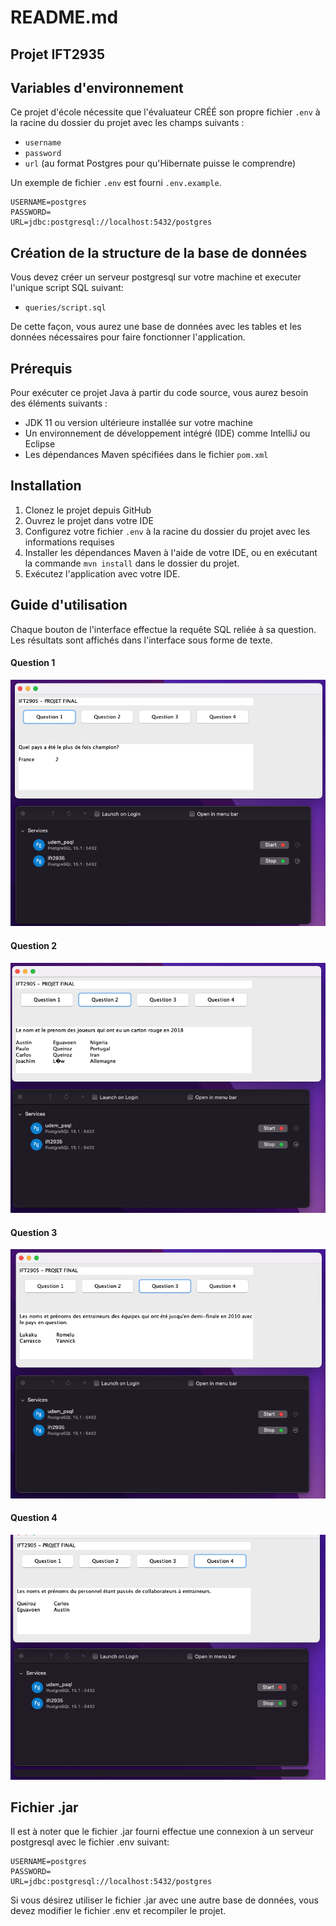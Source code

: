 # README.md

## Projet IFT2935

## Variables d'environnement

Ce projet d'école nécessite que l'évaluateur CRÉÉ son propre fichier `.env` à la racine du dossier du projet avec les champs suivants :

- `username`
- `password`
- `url` (au format Postgres pour qu'Hibernate puisse le comprendre)

Un exemple de fichier `.env` est fourni `.env.example`.

```
USERNAME=postgres
PASSWORD=
URL=jdbc:postgresql://localhost:5432/postgres
```

## Création de la structure de la base de données
Vous devez créer un serveur postgresql sur votre machine et executer l'unique script SQL suivant:
- `queries/script.sql`

De cette façon, vous aurez une base de données avec les tables et les données nécessaires pour faire fonctionner l'application.

## Prérequis

Pour exécuter ce projet Java à partir du code source, vous aurez besoin des éléments suivants :

- JDK 11 ou version ultérieure installée sur votre machine
- Un environnement de développement intégré (IDE) comme IntelliJ ou Eclipse
- Les dépendances Maven spécifiées dans le fichier `pom.xml`

## Installation

1. Clonez le projet depuis GitHub
2. Ouvrez le projet dans votre IDE
3. Configurez votre fichier `.env` à la racine du dossier du projet avec les informations requises
4. Installer les dépendances Maven à l'aide de votre IDE, ou en exécutant la commande `mvn install` dans le dossier du projet.
5. Exécutez l'application avec votre IDE.

## Guide d'utilisation
Chaque bouton de l'interface effectue la requête SQL reliée à sa question. Les résultats sont affichés dans l'interface sous forme de texte.

#### Question 1
![Question 1](./captures-ecran/question1.png)

#### Question 2
![Question 2](./captures-ecran/question2.png)

#### Question 3
![Question 3](./captures-ecran/question3.png)

#### Question 4
![Question 4](./captures-ecran/question4.png)


## Fichier .jar

Il est à noter que le fichier .jar fourni effectue une connexion à un serveur postgresql avec le fichier .env suivant:

```
USERNAME=postgres
PASSWORD=
URL=jdbc:postgresql://localhost:5432/postgres
```

Si vous désirez utiliser le fichier .jar avec une autre base de données, vous devez modifier le fichier .env et recompiler le projet.